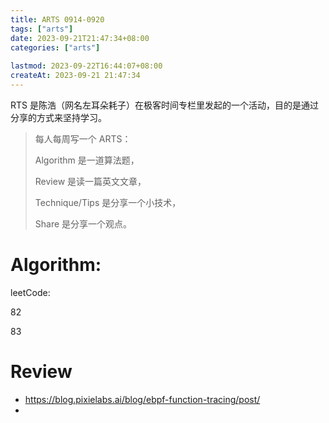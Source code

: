 ```yaml
---
title: ARTS 0914-0920
tags: ["arts"]
date: 2023-09-21T21:47:34+08:00
categories: ["arts"]
 
lastmod: 2023-09-22T16:44:07+08:00
createAt: 2023-09-21 21:47:34
---
```


RTS 是陈浩（网名左耳朵耗子）在极客时间专栏里发起的一个活动，目的是通过分享的方式来坚持学习。

> 每人每周写一个 ARTS：
>
> Algorithm 是一道算法题，
>
> Review 是读一篇英文文章，
>
> Technique/Tips 是分享一个小技术，
>
> Share 是分享一个观点。

# Algorithm:

leetCode: 

82

83



# Review 

- https://blog.pixielabs.ai/blog/ebpf-function-tracing/post/
- 